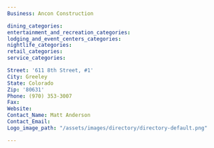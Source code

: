 ```yaml
---
Business: Ancon Construction

dining_categories:
entertainment_and_recreation_categories:
lodging_and_event_centers_categories:
nightlife_categories:
retail_categories:
service_categories:

Street: '611 8th Street, #1'
City: Greeley
State: Colorado
Zip: '80631'
Phone: (970) 353-3007
Fax:
Website:
Contact_Name: Matt Anderson
Contact_Email:
Logo_image_path: "/assets/images/directory/directory-default.png"

---
```



